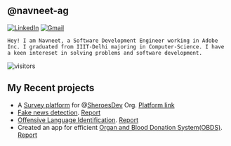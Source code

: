 ## @navneet-ag

[![LinkedIn](https://img.shields.io/badge/-LinkedIn-blue?style=social&logo=linkedin&link=https://www.linkedin.com/in/navneetagarwal20/)](https://www.linkedin.com/in/navneet-a-684b3ba1/)
[![Gmail](https://img.shields.io/badge/-Gmail-red?style=social&logo=gmail&link=mailto:navneet18348@iiitd.ac.in)](mailto:navneet18348@iiitd.ac.in)

`Hey! I am Navneet, a Software Development Engineer working in Adobe Inc. I graduated from IIIT-Delhi majoring in Computer-Science. I have a keen intereset in solving problems and software development.`

![visitors](https://komarev.com/ghpvc/?username=navneet-ag)

## My Recent projects

- A [Survey platform](https://github.com/navneet-ag/Sheroes-Survey) for @[SheroesDev](https://github.com/SheroesDev/) Org. [Platform link](https://sheroes.pages.dev/)
- [Fake news detection](https://github.com/navneet-ag/Fake-News-Detection). [Report](https://github.com/navneet-ag/Fake-News-Detection/blob/main/Covid_19_Fake_News_Detection_Task.pdf)
- [Offensive Language Identification](https://github.com/navneet-ag/Hate-Speech-Detection).  [Report](https://github.com/navneet-ag/Hate-Speech-Detection/blob/main/finalReport.pdf)
- Created an app for efficient [Organ and Blood Donation System(OBDS)](https://github.com/navneet-ag/OBDS-App). [Report](https://github.com/navneet-ag/OBDS-App/blob/master/Report.pdf)
